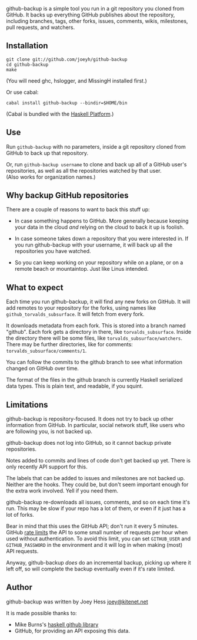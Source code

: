 github-backup is a simple tool you run in a git repository you cloned from
GitHub. It backs up everything GitHub publishes about the repository,
including branches, tags, other forks, issues, comments, wikis, milestones,
pull requests, and watchers.

## Installation

    git clone git://github.com/joeyh/github-backup
    cd github-backup
    make

(You will need ghc, hslogger, and MissingH installed first.)

Or use cabal:

    cabal install github-backup --bindir=$HOME/bin

(Cabal is bundled with the [Haskell Platform](http://www.haskell.org/platform/).)

## Use

  Run `github-backup` with no parameters, inside a git repository cloned
  from GitHub to back up that repository.

  Or, run `github-backup username` to clone and back up all of a GitHub
  user's repositories, as well as all the repositories watched by that
  user.  
  (Also works for organization names.)

## Why backup GitHub repositories

There are a couple of reasons to want to back this stuff up:

* In case something happens to GitHub. More generally because
  keeping your data in the cloud *and* relying on the cloud to
  back it up is foolish.

* In case someone takes down a repository that you were interested in.
  If you run github-backup with your username, it will back up all 
  the repositories you have watched.

* So you can keep working on your repository while on a plane, or
  on a remote beach or mountaintop. Just like Linus intended.

## What to expect

Each time you run github-backup, it will find any new forks on GitHub. It
will add remotes to your repository for the forks, using names like
`github_torvalds_subsurface`. It will fetch from every fork.

It downloads metadata from each fork. This is stored
into a branch named "github". Each fork gets a directory in there,
like `torvalds_subsurface`. Inside the directory there will be some
files, like `torvalds_subsurface/watchers`. There may be further
directories, like for comments: `torvalds_subsurface/comments/1`.

You can follow the commits to the github branch to see what information
changed on GitHub over time.

The format of the files in the github branch is currently Haskell
serialized data types. This is plain text, and readable, if you squint.

## Limitations

github-backup is repository-focused. It does not try to back up other
information from GitHub. In particular, social network stuff, like
users who are following you, is not backed up.

github-backup does not log into GitHub, so it cannot backup private
repositories.

Notes added to commits and lines of code don't get backed up yet.
There is only recently API support for this.

The labels that can be added to issues and milestones are not backed up.
Neither are the hooks. They could be, but don't seem important
enough for the extra work involved. Yell if you need them.

github-backup re-downloads all issues, comments, and so on
each time it's run. This may be slow if your repo has a lot of them,
or even if it just has a lot of forks.

Bear in mind that this uses the GitHub API; don't run it every 5 minutes.
GitHub [rate limits](http://developer.github.com/v3/#rate-limiting) the
API to some small number of requests per hour when used without
authentication. To avoid this limit, you can set `GITHUB_USER` and
`GITHUB_PASSWORD` in the environment and it will log in when making 
(most) API requests.

Anyway, github-backup *does* do an incremental backup, picking up where it
left off, so will complete the backup eventually even if it's rate limited.

## Author

github-backup was written by Joey Hess <joey@kitenet.net>

It is made possible thanks to:

* Mike Burns's [haskell github library](http://hackage.haskell.org/package/github)
* GitHub, for providing an API exposing this data. 
